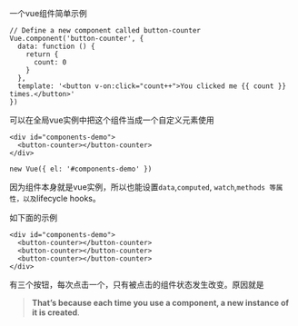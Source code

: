 一个vue组件简单示例

```
// Define a new component called button-counter
Vue.component('button-counter', {
  data: function () {
    return {
      count: 0
    }
  },
  template: '<button v-on:click="count++">You clicked me {{ count }} times.</button>'
})
```

可以在全局vue实例中把这个组件当成一个自定义元素使用

```
<div id="components-demo">
  <button-counter></button-counter>
</div>
```

```
new Vue({ el: '#components-demo' })
```

因为组件本身就是vue实例，所以也能设置`data`,`computed`, `watch`,`methods 等属性，以及`lifecycle hooks。

如下面的示例

```
<div id="components-demo">
  <button-counter></button-counter>
  <button-counter></button-counter>
  <button-counter></button-counter>
</div>
```

有三个按钮，每次点击一个，只有被点击的组件状态发生改变。原因就是

> **That’s because each time you use a component, a new instance of it is created**.




